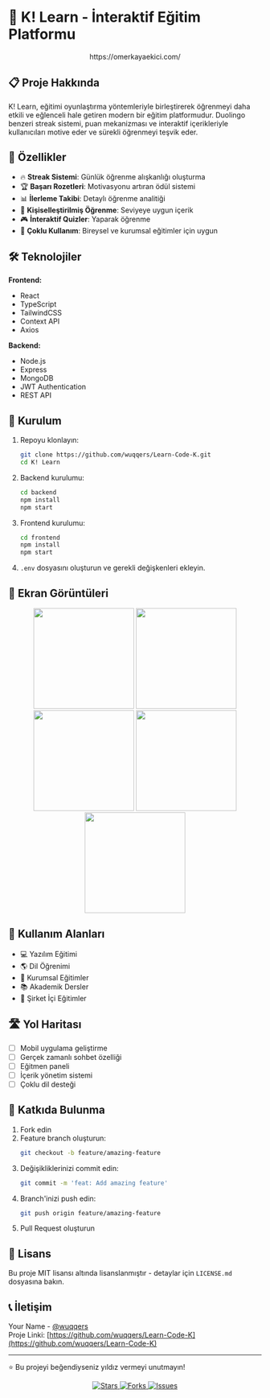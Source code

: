 
# 🚀 K! Learn - İnteraktif Eğitim Platformu

<p align="center">
https://omerkayaekici.com/
</p>

## 📋 Proje Hakkında

K! Learn, eğitimi oyunlaştırma yöntemleriyle birleştirerek öğrenmeyi daha etkili ve eğlenceli hale getiren modern bir eğitim platformudur. Duolingo benzeri streak sistemi, puan mekanizması ve interaktif içerikleriyle kullanıcıları motive eder ve sürekli öğrenmeyi teşvik eder.

## 🌟 Özellikler

- 🔥 **Streak Sistemi**: Günlük öğrenme alışkanlığı oluşturma
- 🏆 **Başarı Rozetleri**: Motivasyonu artıran ödül sistemi
- 📊 **İlerleme Takibi**: Detaylı öğrenme analitiği
- 🎯 **Kişiselleştirilmiş Öğrenme**: Seviyeye uygun içerik
- 🎮 **İnteraktif Quizler**: Yaparak öğrenme
- 👥 **Çoklu Kullanım**: Bireysel ve kurumsal eğitimler için uygun

## 🛠️ Teknolojiler

**Frontend:**
- React
- TypeScript
- TailwindCSS
- Context API
- Axios

**Backend:**
- Node.js
- Express
- MongoDB
- JWT Authentication
- REST API

## 🚀 Kurulum

1. Repoyu klonlayın:
   ```bash
   git clone https://github.com/wuqqers/Learn-Code-K.git
   cd K! Learn
   ```
2. Backend kurulumu:
   ```bash
   cd backend
   npm install
   npm start
   ```
3. Frontend kurulumu:
   ```bash
   cd frontend
   npm install
   npm start
   ```
4. `.env` dosyasını oluşturun ve gerekli değişkenleri ekleyin.

## 📱 Ekran Görüntüleri

<p align="center">
<img src="https://i.hizliresim.com/3qdfn58.jpeg" width="200" />
<img src="https://i.hizliresim.com/nfn5blf.jpeg" width="200" />
<img src="https://i.hizliresim.com/phubryw.jpeg" width="200" />
<img src="https://i.hizliresim.com/2y6xw02.jpeg" width="200" />
<img src="https://i.hizliresim.com/gmh2plh.jpeg" width="200" />
</p>

## 🎯 Kullanım Alanları

- 💻 Yazılım Eğitimi
- 🌎 Dil Öğrenimi
- 👥 Kurumsal Eğitimler
- 📚 Akademik Dersler
- 🏢 Şirket İçi Eğitimler

## 🛣️ Yol Haritası

- [ ] Mobil uygulama geliştirme
- [ ] Gerçek zamanlı sohbet özelliği
- [ ] Eğitmen paneli
- [ ] İçerik yönetim sistemi
- [ ] Çoklu dil desteği

## 🤝 Katkıda Bulunma

1. Fork edin
2. Feature branch oluşturun:
   ```bash
   git checkout -b feature/amazing-feature
   ```
3. Değişikliklerinizi commit edin:
   ```bash
   git commit -m 'feat: Add amazing feature'
   ```
4. Branch'inizi push edin:
   ```bash
   git push origin feature/amazing-feature
   ```
5. Pull Request oluşturun

## 📝 Lisans

Bu proje MIT lisansı altında lisanslanmıştır - detaylar için `LICENSE.md` dosyasına bakın.

## 📞 İletişim

Your Name - [@wuqqers](https://github.com/wuqqers)  
Proje Linki: [https://github.com/wuqqers/Learn-Code-K](https://github.com/wuqqers/Learn-Code-K)

---

⭐️ Bu projeyi beğendiyseniz yıldız vermeyi unutmayın!

<p align="center">
<a href="https://github.com/wuqqers/Learn-Code-K/stargazers">
<img src="https://img.shields.io/github/stars/yourusername/K! Learn" alt="Stars"/>
</a>
<a href="https://github.com/wuqqers/Learn-Code-K/network/members">
<img src="https://img.shields.io/github/forks/yourusername/K! Learn" alt="Forks"/>
</a>
<a href="https://github.com/wuqqers/Learn-Code-K/issues">
<img src="https://img.shields.io/github/issues/yourusername/K! Learn" alt="Issues"/>
</a>
</p>

